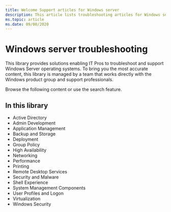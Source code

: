 ```yaml
---
title: Welcome Support articles for Windows server
description: This article lists troubleshooting articles for Windows server products.
ms.topic: article
ms.date: 09/08/2020
---
```

# Windows server troubleshooting

This library provides solutions enabling IT Pros to troubleshoot and support Windows Server operating systems. 
To bring you the most accurate content, this library is managed by a team that works directly with the Windows product group and support professionals. 

Browse the following content or use the search feature.

## In this library
- Active Directory
- Admin Development
- Application Management
- Backup and Storage
- Deployment
- Group Policy
- High Availability
- Networking
- Performance
- Printing
- Remote Desktop Services
- Security and Malware
- Shell Experience
- System Management Components
- User Profiles and Logon
- Virtualization
- Windows Security